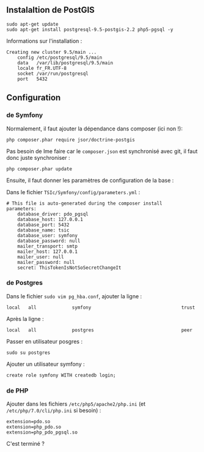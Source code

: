 ## Instalaltion de PostGIS

    sudo apt-get update
    sudo apt-get install postgresql-9.5-postgis-2.2 php5-pgsql -y

Informations sur l'installation :

    Creating new cluster 9.5/main ...
        config /etc/postgresql/9.5/main
        data   /var/lib/postgresql/9.5/main
        locale fr_FR.UTF-8
        socket /var/run/postgresql
        port   5432

## Configuration

### de Symfony

Normalement, il faut ajouter la dépendance dans composer (ici non !):

    php composer.phar require jsor/doctrine-postgis

Pas besoin de lme faire car le `composer.json` est synchronisé avec git, il faut donc juste synchroniser :

    php composer.phar update

Ensuite, il faut donner les paramètres de configuration de la base :

Dans le fichier `TSIc/Symfony/config/parameters.yml` :

    # This file is auto-generated during the composer install
    parameters:
        database_driver: pdo_pgsql
        database_host: 127.0.0.1
        database_port: 5432
        database_name: tsic
        database_user: symfony
        database_password: null
        mailer_transport: smtp
        mailer_host: 127.0.0.1
        mailer_user: null
        mailer_password: null
        secret: ThisTokenIsNotSoSecretChangeIt

### de Postgres

Dans le fichier `sudo vim pg_hba.conf`, ajouter la ligne :

    local   all             symfony                                 trust

Après la ligne :

    local   all             postgres                                peer

Passer en utilisateur posgres :

    sudo su postgres

Ajouter un utilisateur symfony :

    create role symfony WITH createdb login;

### de PHP

Ajouter dans les fichiers `/etc/php5/apache2/php.ini` (et `/etc/php/7.0/cli/php.ini` si besoin) :

    extension=pdo.so
    extension=php_pdo.so
    extension=php_pdo_pgsql.so

C'est terminé ?
